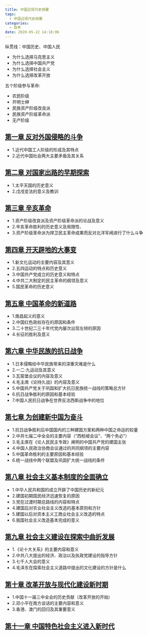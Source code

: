 ```yaml
---
title: 中国近现代史纲要
tags:
  - 中国近现代史纲要
categories:
  - 自考
date: 2020-05-22 14:18:06
---
```


纵贯线：中国历史、中国人民
 - 为什么选择马克思主义
 - 为什么选择中国共产党
 - 为什么选择社会主义
 - 为什么选择改革开放

五个阶级参与革命:
 - 农民阶级
 - 开明士绅
 - 民族资产阶级改良派
 - 民族资产阶级革命派
 - 无产阶级

## [第一章 反对外国侵略的斗争](/中国近现代史纲要/第一章-反对外国侵略的斗争/)

- 1.近代中国工人阶级的形成及其特点
- 2.近代中国社会两大主要矛盾及其关系

## [第二章 对国家出路的早期探索](/中国近现代史纲要/第二章-对国家出路的早期探索/)

- 1.太平天国的历史意义
- 2.戊戌变法的意义及教训
 
## [第三章 辛亥革命](/中国近现代史纲要/第三章-辛亥革命/)

- 1.资产阶级改良派及资产阶级革命派的论战及意义
- 2.辛亥革命胜利的历史意义及局限性、
- 3.资产阶级革命派为捍卫民主革命成果而反对北洋军阀进行了什么斗争

## [第四章 开天辟地的大事变](/中国近现代史纲要/第四章-开天辟地的大事变/)

- 1.新文化运动的主要内容及其意义
- 2.五四运动的特点和历史意义
- 3.中国共产党成立的历史意义和特点
- 4.中共二大制定的民主革命的纲领及意义
- 5.国民革命的历史意义

## [第五章 中国革命的新道路](/中国近现代史纲要/第五章-中国革命的新道路/)

- 1.南昌起义的意义
- 2.中国红色政权存在的原因和条件
- 3.二十世纪二三十年代党内屡次出现左倾的原因
- 4.长征的胜利及意义

## [第六章 中华民族的抗日战争](/中国近现代史纲要/第六章-中华民族的抗日战争/)

- 1.日本侵略给中华民族带来的深重灾难是什么
- 2.一二·九运动及其意义
- 3.瓦窑堡会议的内容及意义
- 4.毛主席《论持久战》的内容及意义
- 5.中国共产党关于巩固和扩大抗日民族统一战线的策略总方针
- 6.抗日战争胜利的原因和基本经验
- 7.中国人民抗日战争在世界反法西斯战争中的地位

## [第七章 为创建新中国为奋斗](#)

- 1.抗日战争胜利后中国国内的三种建国方案和两种中国之命运的较量
- 2.中共七届二中全会的主要内容（“西柏坡会议”、“两个务必”）
- 3.毛主席在《论人民民主专政》阐明的中国共产党的建国主张
- 4.中国人民政治协商会议通过的共同纲领的主要内容
- 5.中国革命胜利的主要原因和基本经验
- 6.统一战线中两个联盟及巩固扩大统一战线的条件

## [第八章 社会主义基本制度的全面确立](#)

- 1.中华人民共和国的成立开辟了中国历史的新纪元
- 2.建国初期国民经济迅速恢复的原因
- 3.党在过渡时期总路线的内容和特点
- 4.建国后对农业社会主义改造的基本原则和方针
- 5.建国以后对资本主义工商业社会主义改造的特点
- 6.我国社会主义改造基本完成的意义

## [第九章 社会主义建设在探索中曲折发展](#)

- 1.《论十大关系》的主要内容和意义
- 2.中共八大提出的经济、政治以及执政党建设的指导方针
- 3.七千人大会的意义
- 4.毛泽东在探索社会主义道路中提出的文化建设的方针是什么


## [第十章 改革开放与现代化建设新时期](#)

- 1.中国十一届三中全会的历史贡献（改革开放的开始）
- 2.邓小平在南方谈话的主要内容和意义
- 3.香港、澳门的回归及其重要意义

## [第十一章 中国特色社会主义进入新时代](#)